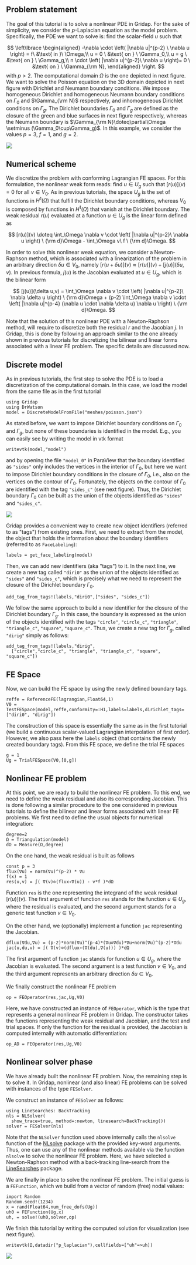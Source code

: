 <!--This file was generated, do not modify it.-->
## Problem statement

The goal of this tutorial is to solve a nonlinear PDE in Gridap. For the sake of simplicity, we consider the $p$-Laplacian equation as the model problem. Specifically, the PDE  we want to solve is: find the scalar-field $u$ such that

$$
\left\lbrace
\begin{aligned}
-\nabla \cdot \left( |\nabla u|^{p-2} \ \nabla u \right) = f\ &\text{ in }\ \Omega,\\
u = 0 \ &\text{ on } \ \Gamma_0,\\
u = g \ &\text{ on } \ \Gamma_g,\\
 n \cdot \left( |\nabla u|^{p-2}\ \nabla u \right)= 0 \ &\text{ on } \ \Gamma_{\rm N},
\end{aligned}
\right.
$$
with $p>2$.
The computational domain $\Omega$ is the one depicted in next figure. We want to solve the Poisson equation on the 3D domain depicted in next figure with Dirichlet and Neumann boundary conditions. We impose homogeneous Dirichlet and homogeneous Neumann boundary conditions on $\Gamma_0$ and $\Gamma_{\rm N}$  respectively, and inhomogeneous Dirichlet conditions on $\Gamma_g$. The Dirichlet boundaries $\Gamma_0$ and $\Gamma_g$ are defined as the closure of the green and blue surfaces in next figure respectively, whereas the Neumann boundary is $\Gamma_{\rm N}\doteq\partial\Omega \setminus (\Gamma_0\cup\Gamma_g)$. In this example, we consider the values $p=3$, $f=1$, and $g=2$.

![](/assets/literate_figures/p_laplacian/model.png)

## Numerical scheme

We discretize the problem with conforming Lagrangian FE spaces. For this formulation, the nonlinear weak form reads: find $u\in U_g$ such that $[r(u)](v) = 0$ for all $v\in V_0$. As in previous tutorials, the space $U_g$ is the set of functions in $H^1(\Omega)$ that fulfill the Dirichlet boundary conditions, whereas $V_0$ is composed by functions in $H^1(\Omega)$ that vanish at the Dirichlet boundary. The weak residual $r(u)$ evaluated at a function  $u\in U_g$ is the linear form defined as

$$
[r(u)](v) \doteq \int_\Omega \nabla v \cdot \left( |\nabla u|^{p-2}\ \nabla u \right) \ {\rm d}\Omega - \int_\Omega v\ f \ {\rm d}\Omega.
$$

In order to solve this nonlinear weak equation, we consider a Newton-Raphson method, which is associated with a linearization of the problem in an arbitrary direction $\delta u\in V_0$, namely $[r(u+\delta u)](v)\approx [r(u)](v) + [j(u)](\delta u,v)$. In previous formula,  $j(u)$ is the Jacobian evaluated at $u\in U_g$, which is the bilinear form

$$
[j(u)](\delta u,v) = \int_\Omega \nabla v \cdot \left( |\nabla u|^{p-2}\ \nabla \delta u \right) \ {\rm d}\Omega + (p-2) \int_\Omega \nabla v \cdot \left(  |\nabla u|^{p-4} (\nabla u \cdot \nabla \delta u) \nabla u  \right) \ {\rm d}\Omega.
$$

Note that the solution of this nonlinear PDE with a Newton-Raphson method, will require to discretize both the residual $r$ and the Jacobian $j$. In Gridap, this is done by following an approach similar to the one already shown in previous tutorials for discretizing the bilinear and linear forms associated with a linear FE problem. The specific details are discussed now.

## Discrete model

As in previous tutorials, the first step to solve the PDE is to load a discretization of the computational domain. In this case, we load the model from the same file as in the first tutorial

````julia:ex1
using Gridap
using DrWatson
model = DiscreteModelFromFile("meshes/poisson.json")
````

As stated before, we want to impose Dirichlet boundary conditions on $\Gamma_0$ and $\Gamma_g$,  but none of these boundaries is identified in the model. E.g., you can easily see by writing the model in vtk format

````julia:ex2
writevtk(model,"model")
````

and by opening the file `"model_0"` in ParaView that the boundary identified as `"sides"` only includes the vertices in the interior of $\Gamma_0$, but here we want to impose Dirichlet boundary conditions in the closure of $\Gamma_0$, i.e., also on the vertices on the contour of $\Gamma_0$. Fortunately, the objects on the contour of $\Gamma_0$ are identified  with the tag `"sides_c"` (see next figure). Thus, the Dirichlet boundary $\Gamma_0$ can be built as the union of the objects identified as `"sides"` and `"sides_c"`.

![](/assets/literate_figures/p_laplacian/sides_c.png)

Gridap provides a convenient way to create new object identifiers (referred to as "tags") from existing ones. First, we need to extract from the model, the object that holds the information about the boundary identifiers (referred to as `FaceLabeling`):

````julia:ex3
labels = get_face_labeling(model)
````

Then, we can add new identifiers (aka "tags") to it. In the next line, we create a new tag called `"diri0"` as the union of the objects identified as `"sides"` and `"sides_c"`, which is precisely what we need to represent the closure of the Dirichlet boundary $\Gamma_0$.

````julia:ex4
add_tag_from_tags!(labels,"diri0",["sides", "sides_c"])
````

We follow the same approach to build a new identifier for the closure of the Dirichlet boundary $\Gamma_g$. In this case, the boundary is expressed as the union of the objects identified with the tags `"circle"`, `"circle_c"`, `"triangle"`, `"triangle_c"`, `"square"`, `"square_c"`. Thus, we create a new tag for  $\Gamma_g$, called `"dirig"` simply as follows:

````julia:ex5
add_tag_from_tags!(labels,"dirig",
  ["circle","circle_c", "triangle", "triangle_c", "square", "square_c"])
````

## FE Space

Now, we can build the FE space by using the newly defined boundary tags.

````julia:ex6
reffe = ReferenceFE(lagrangian,Float64,1)
V0 = TestFESpace(model,reffe,conformity=:H1,labels=labels,dirichlet_tags=["diri0", "dirig"])
````

The construction of this space is essentially the same as in the first tutorial (we build a continuous scalar-valued Lagrangian interpolation of first order). However, we also pass here the `labels` object (that contains the newly created boundary tags). From this FE space, we define the trial FE spaces

````julia:ex7
g = 1
Ug = TrialFESpace(V0,[0,g])
````

## Nonlinear FE problem

At this point, we are ready to build the nonlinear FE problem. To this end, we need to define the weak residual and also its corresponding Jacobian. This is done following a similar procedure to the one considered in previous tutorials to define the bilinear and linear forms associated with linear FE problems. We first need to define the usual objects for numerical integration:

````julia:ex8
degree=2
Ω = Triangulation(model)
dΩ = Measure(Ω,degree)
````

On the one hand, the weak residual is built as follows

````julia:ex9
const p = 3
flux(∇u) = norm(∇u)^(p-2) * ∇u
f(x) = 1
res(u,v) = ∫( ∇(v)⊙(flux∘∇(u)) - v*f )*dΩ
````

Function `res` is the one representing the integrand of the weak residual $[r(u)](v)$. The first argument of function `res` stands for the function $u\in U_g$, where the residual is evaluated, and the second argument stands for a generic test function $v\in V_0$.

On the other hand,  we (optionally) implement a function `jac` representing the Jacobian.

````julia:ex10
dflux(∇du,∇u) = (p-2)*norm(∇u)^(p-4)*(∇u⊙∇du)*∇u+norm(∇u)^(p-2)*∇du
jac(u,du,v) = ∫( ∇(v)⊙(dflux∘(∇(du),∇(u))) )*dΩ
````

The first argument of function `jac` stands for function $u\in U_g$, where the Jacobian is evaluated. The second argument is a test function $v\in V_0$, and the third argument represents an arbitrary direction $\delta u \in V_0$.

We finally construct the nonlinear FE problem

````julia:ex11
op = FEOperator(res,jac,Ug,V0)
````

Here, we have constructed an instance of `FEOperator`, which is the type that represents a general nonlinear FE problem in Gridap. The constructor takes the functions representing the weak residual and Jacobian, and the test and trial spaces. If only the function for the residual is provided, the Jacobian is computed internally with automatic differentiation:

````julia:ex12
op_AD = FEOperator(res,Ug,V0)
````

## Nonlinear solver phase

We have already built the nonlinear FE problem. Now, the remaining step is to solve it. In Gridap, nonlinear (and also linear) FE problems can be solved with instances of the type `FESolver`.

We construct an instance of `FESolver` as follows:

````julia:ex13
using LineSearches: BackTracking
nls = NLSolver(
  show_trace=true, method=:newton, linesearch=BackTracking())
solver = FESolver(nls)
````

Note that the `NLSolver` function used above internally calls the `nlsolve` function of the [NLsolve](https://github.com/JuliaNLSolvers/NLsolve.jl) package with the provided key-word arguments. Thus, one can use any of the nonlinear methods available via the function `nlsolve` to solve the nonlinear FE problem. Here, we have selected a Newton-Raphson method with a back-tracking line-search from the [LineSearches](https://github.com/JuliaNLSolvers/LineSearches.jl) package.

We are finally in place to solve the nonlinear FE problem. The initial guess is a `FEFunction`, which we build from a vector of random (free) nodal values:

````julia:ex14
import Random
Random.seed!(1234)
x = rand(Float64,num_free_dofs(Ug))
uh0 = FEFunction(Ug,x)
uh, = solve!(uh0,solver,op)
````

We finish this tutorial by writing the computed solution for visualization (see next figure).

````julia:ex15
writevtk(Ω,datadir("p_laplacian"),cellfields=["uh"=>uh])
````

![](/assets/literate_figures/p_laplacian/sol-plap.png)

